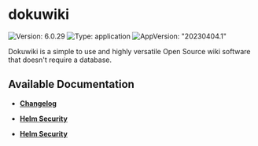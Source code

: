 # dokuwiki

![Version: 6.0.29](https://img.shields.io/badge/Version-6.0.29-informational?style=flat-square) ![Type: application](https://img.shields.io/badge/Type-application-informational?style=flat-square) ![AppVersion: "20230404.1"](https://img.shields.io/badge/AppVersion-"20230404.1"-informational?style=flat-square)

Dokuwiki is a simple to use and highly versatile Open Source wiki software that doesn't require a database.

## Available Documentation

- [**Changelog**](CHANGELOG)

- [**Helm Security**](container-security)

- [**Helm Security**](helm-security)

